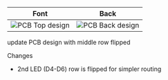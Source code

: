 |     Font      |     Back      |
| ------------- | ------------- |
|![PCB Top design](https://github.com/<<repo_name>>/releases/download/<<tag>>/<<ID>>_<<project_name>>_<<version>>_PCBdraw_Top.png)|![PCB Back design](https://github.com/<<repo_name>>/releases/download/<<tag>>/<<ID>>_<<project_name>>_<<version>>_PCBdraw_Back.png)|

update PCB design with middle row flipped

Changes
* 2nd LED (D4-D6) row is flipped for simpler routing
